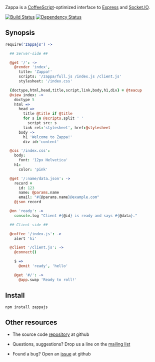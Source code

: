 Zappa is a [CoffeeScript](http://coffeescript.org)-optimized interface to [Express](http://expressjs.com) and [Socket.IO](http://socket.io).

[![Build Status](https://secure.travis-ci.org/zappajs/zappajs.png?branch=4.x)](http://travis-ci.org/zappajs/zappajs) [![Dependency Status](https://gemnasium.com/zappajs/zappajs.png)](https://gemnasium.com/zappajs/zappajs)

## Synopsis

```coffee
require('zappajs') ->

  ## Server-side ##

  @get '/': ->
    @render 'index',
      title: 'Zappa!'
      scripts: '/zappa/full.js /index.js /client.js'
      stylesheet: '/index.css'

  {doctype,html,head,title,script,link,body,h1,div} = @teacup
  @view index: ->
    doctype 5
    html =>
      head =>
        title @title if @title
        for s in @scripts.split ' '
          script src: s
        link rel:'stylesheet', href:@stylesheet
      body ->
        h1 'Welcome to Zappa!'
        div id:'content'

  @css '/index.css':
    body:
      font: '12px Helvetica'
    h1:
      color: 'pink'

  @get '/:name/data.json': ->
    record =
      id: 123
      name: @params.name
      email: "#{@params.name}@example.com"
    @json record

  @on 'ready': ->
    console.log "Client #{@id} is ready and says #{@data}."

  ## Client-side ##

  @coffee '/index.js': ->
    alert 'hi'

  @client '/client.js': ->
    @connect()

    $ =>
      @emit 'ready', 'hello'

    @get '#/': ->
      @app.swap 'Ready to roll!'
```

## Install

    npm install zappajs

## Other resources

- The source code [repository](http://github.com/zappajs/zappajs) at github

- Questions, suggestions? Drop us a line on the [mailing list](http://groups.google.com/group/zappajs)

- Found a bug? Open an [issue](http://github.com/zappajs/zappajs/issues) at github
